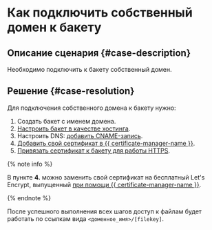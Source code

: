 # Как подключить собственный домен к бакету


## Описание сценария {#case-description}

Необходимо подключить к бакету собственный домен.

## Решение {#case-resolution}

Для подключения собственного домена к бакету нужно:

1. Создать бакет с именем домена. 
1. [Настроить бакет в качестве хостинга](../../../storage/operations/hosting/setup.md).
1. Настроить DNS: [добавить CNAME-запись](../../../storage/operations/hosting/own-domain.md).
1. [Добавить свой сертификат в {{ certificate-manager-name }}](../../../certificate-manager/operations).
1. [Привязать сертификат к бакету для работы HTTPS](../../../storage/operations/hosting/certificate.md).

{% note info %}

В пункте **4.** можно заменить свой сертификат на бесплатный Let's Encrypt, выпущенный [при помощи {{ certificate-manager-name }}](../../../certificate-manager/operations/managed/cert-create.md).

{% endnote %}

После успешного выполнения всех шагов доступ к файлам будет работать по ссылкам вида `<доменное_имя>/[filekey]`.